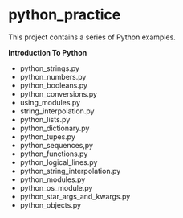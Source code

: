 # python_practice
This project contains a series of Python examples.

**Introduction To Python**

 - python_strings.py
 - python_numbers.py
 - python_booleans.py
 - python_conversions.py
 - using_modules.py
 - string_interpolation.py
 - python_lists.py
 - python_dictionary.py
 - python_tupes.py
 - python_sequences,py
 - python_functions.py
 - python_logical_lines.py
 - python_string_interpolation.py
 - python_modules.py
 - python_os_module.py
 - python_star_args_and_kwargs.py
 - python_objects.py
